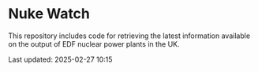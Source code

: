 # Nuke Watch

This repository includes code for retrieving the latest information available on the output of EDF nuclear power plants in the UK.

Last updated: 2025-02-27 10:15